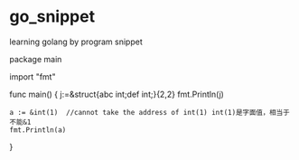 # go_snippet
learning golang by program snippet


package main

import "fmt"

func main() {
	j:=&struct{abc int;def int;}{2,2}
	fmt.Println(j)
	
	a := &int(1)  //cannot take the address of int(1) int(1)是字面值，相当于不能&1
	fmt.Println(a)
}
